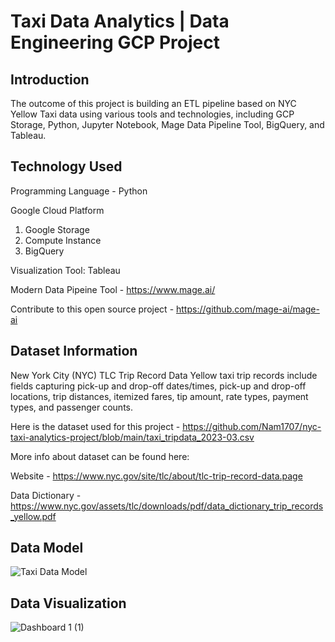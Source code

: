 # Taxi Data Analytics | Data Engineering GCP Project

## Introduction
The outcome of this project is building an ETL pipeline based on NYC Yellow Taxi data using various tools and technologies, including GCP Storage, Python, Jupyter Notebook, Mage Data Pipeline Tool, BigQuery, and Tableau.

## Technology Used

Programming Language - Python

Google Cloud Platform

1. Google Storage
2. Compute Instance
3. BigQuery

Visualization Tool: Tableau

Modern Data Pipeine Tool - https://www.mage.ai/

Contribute to this open source project - https://github.com/mage-ai/mage-ai

## Dataset Information
New York City (NYC) TLC Trip Record Data Yellow taxi trip records include fields capturing pick-up and drop-off dates/times, pick-up and drop-off locations, trip distances, itemized fares, tip amount, rate types, payment types, and passenger counts.

Here is the dataset used for this project - https://github.com/Nam1707/nyc-taxi-analytics-project/blob/main/taxi_tripdata_2023-03.csv

More info about dataset can be found here:

Website - https://www.nyc.gov/site/tlc/about/tlc-trip-record-data.page

Data Dictionary - https://www.nyc.gov/assets/tlc/downloads/pdf/data_dictionary_trip_records_yellow.pdf

## Data Model
![Taxi Data Model](https://github.com/Nam1707/nyc-taxi-analytics-project/assets/91571163/871641d0-b42c-419a-933e-c629d9a1396d)

## Data Visualization

![Dashboard 1 (1)](https://github.com/Nam1707/nyc-taxi-analytics-project/assets/91571163/260fe130-be08-4334-b670-3504f927c1d8)
